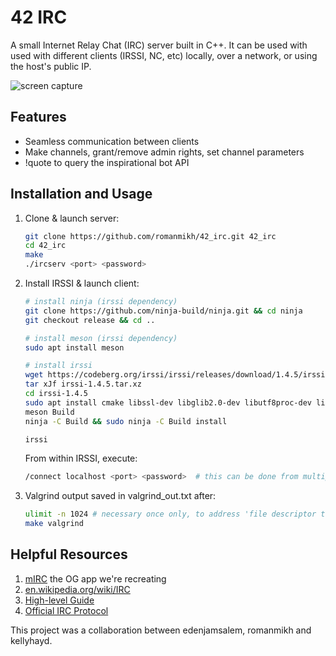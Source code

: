 # 42 IRC 

A small Internet Relay Chat (IRC) server built in C++. It can be used with used with different clients (IRSSI, NC, etc) locally, over a network, or using the host's public IP. 

![screen capture](https://i.imgur.com/XAC0tXR.png)

## Features

- Seamless communication between clients
- Make channels, grant/remove admin rights, set channel parameters
- !quote to query the inspirational bot API

## Installation and Usage

1. Clone & launch server:
   ```sh
   git clone https://github.com/romanmikh/42_irc.git 42_irc
   cd 42_irc
   make
   ./ircserv <port> <password>
   ```

2. Install IRSSI & launch client:
   ```sh
   # install ninja (irssi dependency)
   git clone https://github.com/ninja-build/ninja.git && cd ninja
   git checkout release && cd ..

   # install meson (irssi dependency)
   sudo apt install meson

   # install irssi
   wget https://codeberg.org/irssi/irssi/releases/download/1.4.5/irssi-1.4.5.tar.xz
   tar xJf irssi-1.4.5.tar.xz
   cd irssi-1.4.5
   sudo apt install cmake libssl-dev libglib2.0-dev libutf8proc-dev libncurses-dev
   meson Build
   ninja -C Build && sudo ninja -C Build install

   irssi
   ```

   From within IRSSI, execute:
   ```sh
   /connect localhost <port> <password>  # this can be done from multiple clients
   ```

3. Valgrind output saved in valgrind_out.txt after:
   ```sh
   ulimit -n 1024 # necessary once only, to address 'file descriptor too high' error
   make valgrind
   ```

## Helpful Resources
1. [mIRC](https://www.mirc.co.uk/) the OG app we're recreating
2. [en.wikipedia.org/wiki/IRC](https://en.wikipedia.org/wiki/IRC)
3. [High-level Guide](https://reactive.so/post/42-a-comprehensive-guide-to-ft_irc/)
4. [Official IRC Protocol](https://modern.ircdocs.horse/)

This project was a collaboration between edenjamsalem, romanmikh and kellyhayd.
